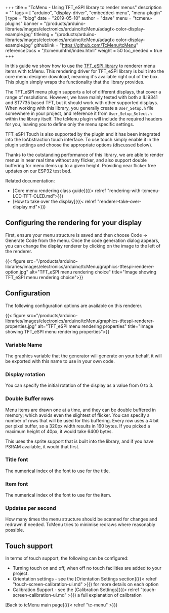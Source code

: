 +++
title = "TcMenu - Using TFT_eSPI library to render menus"
description = ""
tags = [ "arduino", "display-driver", "embedded-menu", "menu-plugin" ]
type = "blog"
date = "2019-05-10"
author =  "dave"
menu = "tcmenu-plugins"
banner = "/products/arduino-libraries/images/electronics/arduino/tcMenu/adagfx-color-display-example.jpg"
titleimg = "/products/arduino-libraries/images/electronics/arduino/tcMenu/adagfx-color-display-example.jpg"
githublink = "https://github.com/TcMenu/tcMenu"
referenceDocs = "/tcmenu/html/index.html"
weight = 50
toc_needed = true
+++

In this guide we show how to use the [TFT_eSPI library](https://github.com/Bodmer/TFT_eSPI) to renderer menu items with tcMenu. This rendering driver for TFT_eSPI library is built into the core menu designer download, meaning it's available right out of the box. This plugin simply wraps the functionality that the library provides.


The TFT_eSPI menu plugin supports a lot of different displays, that cover a range of resolutions. However, we have mainly tested with both a ILI9341 and ST7735 based TFT, but it should work with other supported displays. When working with this library, you generally create a `User_Setup.h` file somewhere in your project, and reference it from `User_Setup_Select.h` within the library itself. The tcMenu plugin will include the required headers for you, leaving you to define only the menu specific settings.

TFT_eSPI Touch is also supported by the plugin and it has been integrated into the IoAbstraction touch interface. To use touch simply enable it in the plugin settings and choose the appropriate options (discussed below).

Thanks to the outstanding performance of this library, we are able to render menus in near real time without any flicker, and also support double buffering for menu items up to a given height. Providing near flicker free updates on our ESP32 test bed. 

Related documentation:
 
* [Core menu rendering class guide]({{< relref "rendering-with-tcmenu-LCD-TFT-OLED.md">}})
* [How to take over the display]({{< relref "renderer-take-over-display.md">}})

## Configuring the rendering for your display

First, ensure your menu structure is saved and then choose Code -> Generate Code from the menu. Once the code generation dialog appears, you can change the display renderer by clicking on the image to the left of the renderer.

{{< figure src="/products/arduino-libraries/images/electronics/arduino/tcMenu/graphics-tftespi-renderer-option.jpg" alt="TFT_eSPI menu rendering choice" title="Image showing TFT_eSPI menu rendering choice">}}

## Configuration

The following configuration options are available on this renderer.

{{< figure src="/products/arduino-libraries/images/electronics/arduino/tcMenu/graphics-tftespi-renderer-properties.jpg" alt="TFT_eSPI menu rendering properties" title="Image showing TFT_eSPI menu rendering properties">}}

### Variable Name

The graphics variable that the generator will generate on your behalf, it will be exported with this name to use in your own code.

### Display rotation

You can specify the initial rotation of the display as a value from 0 to 3.

### Double Buffer rows

Menu items are drawn one at a time, and they can be double buffered in memory; which avoids even the slightest of flicker. You can specify a number of rows that will be used for this buffering. Every row uses a 4 bit per pixel buffer, so a 320px width results in 160 bytes. If you picked a maximum height of 40px, it would take 6400 bytes.

This uses the sprite support that is built into the library, and if you have PSRAM available, it would that first.

### Title font

The numerical index of the font to use for the title.

### Item font

The numerical index of the font to use for the item.

### Updates per second

How many times the menu structure should be scanned for changes and redrawn if needed. TcMenu tries to minimise redraws where reasonably possible.

## Touch support

In terms of touch support, the following can be configured:

* Turning touch on and off, when off no touch facilities are added to your project.
* Orientation settings - see the [Orientation Settings section]({{< relref "touch-screen-calibration-ui.md" >}}) for more details on each option
* Calibration Support - see the [Calibration Settings]({{< relref "touch-screen-calibration-ui.md" >}}) a full explanation of calibration


[Back to tcMenu main page]({{< relref "tc-menu" >}}) 